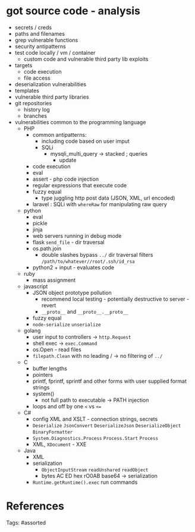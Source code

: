 # got source code - analysis
- secrets / creds
- paths and filenames
- grep vulnerable functions
- security antipatterns
- test code locally / vm / container
  - custom code and vulnerable third party lib exploits
- targets
  - code execution
  - file access
- deserialization vulnerabilities
- templates
- vulnerable third party libraries
- git repositories
  - history log
  - branches
- vulnerabilities common to the programming language
  - PHP
    - common antipatterns:
      - including code based on user imput
      - SQLi
        - mysqli_multi_query -> stacked ; queries
          - update
    - code execution
    - eval
    - assert - php code injection
    - regular expressions that execute code
    - fuzzy equal
      - type juggling http post data (JSON, XML, url encoded)
    - laravel : SQLi with `whereRaw` for manipulating raw query
  - python
    - eval
    - pickle
    - jinja
    - web servers running in debug mode
    - flask `send_file` - dir traversal
    - os.path.join
      - double slashes bypass `../` dir traversal filters `/path/to/whatever//root/.ssh/id_rsa`
    - python2 + input - evaluates code
  - ruby
    - mass assignment
  - javascript
    - JSON object prototype pollution
      - recommend local testing - potentially destructive to server - revert
      - `__proto__` and `__proto__.__proto__`
    - fuzzy equal
    - `node-serialize` `unserialize`
  - golang
    - user input to controllers -> `http.Request`
    - shell exec -> `exec.Command`
    - os.Open - read files
    - `filepath.Clean` with no leading / -> no filtering of `../`
  - C
    - buffer lengths
    - pointers
    - printf, fprintf, sprintf and other forms with user supplied format strings
    - system()
      - not full path to executable -> PATH injection
    - loops and off by one `<` vs `<=`
  - C#
    - config XML and XSLT - connection strings, secrets
    - `Deserialize` `JsonConvert` `DeserializeJson` `DeserializeObject` `BinaryFormatter`
    - `System.Diagnostics.Process` `Process.Start` `Process`
    - XML, `XDocument` - XXE
  - Java
    - XML
    - serialization
      - `ObjectInputStream` `readUnshared` `readObject`
      - bytes AC ED hex rO0AB base64 -> serialization
    - `Runtime.getRuntime().exec` run commands

# References

Tags:
    #assorted

